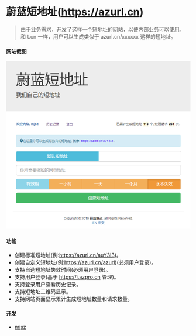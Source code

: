 # 蔚蓝短地址(https://azurl.cn)

> 由于业务需求，开发了这样一个短地址的网站，以便内部业务可以使用。
> 和 t.cn 一样，用户可以生成类似于 azurl.cn/xxxxxx 这样的短地址。

#### 网站截图

![蔚蓝短地址](../images/azurl/default.png)

#### 功能

- 创建标准短地址(例:https://azurl.cn/auY3I3)。
- 创建自定义短地址(例:https://azurl.cn/azurl)(必须用户登录)。
- 支持自选短地址失效时间(必须用户登录)。
- 支持用户登录(基于 https://i.azpro.cn 管理)。
- 支持登录用户查看历史记录。
- 支持短地址二维码显示。
- 支持网站页面显示累计生成短地址数量和请求数量。

#### 开发

- [mjsz](https://blog.azpro.cn/)
